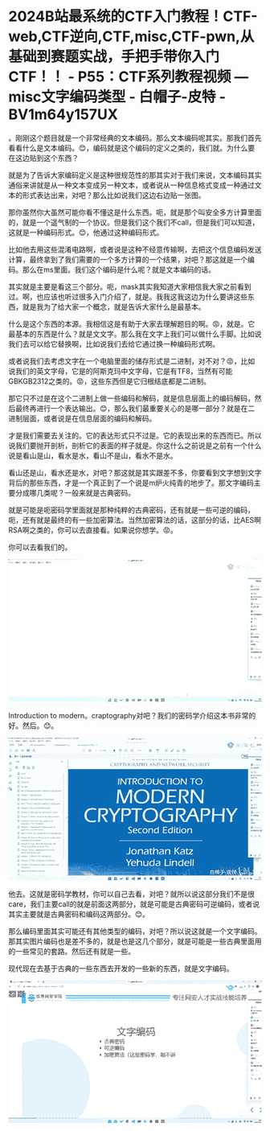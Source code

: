 # 2024B站最系统的CTF入门教程！CTF-web,CTF逆向,CTF,misc,CTF-pwn,从基础到赛题实战，手把手带你入门CTF！！ - P55：CTF系列教程视频 — misc文字编码类型 - 白帽子-皮特 - BV1m64y157UX

。刚刚这个题目就是一个非常经典的文本编码。那么文本编码呢其实。那我们首先看看什么是文本编码。😊，编码就是这个编码的定义之类的，我们就。为什么要在这边贴到这个东西？

就是为了告诉大家编码定义是这种很规范性的那其实对于我们来说，文本编码其实通俗来讲就是从一种文本变成另一种文本，或者说从一种信息格式变成一种通过文本的形式表达出来，对吧？那么比如说我们这边右边贴一张图。

那你虽然你大虽然可能你看不懂这是什么东西。呃，就是那个叫安全多方计算里面的，就是一个遥气制的一个协议。但是我们这个我们不call，但是我们可以知道，这就是一种编码形式。😊，他通过这种编码形式。

比如他去用这些混淆电路啊，或者说是这种不经意传输啊，去把这个信息编码发送计算，最终拿到了我们需要的一个多方计算的一个结果，对吧？那这就是一个编码。那么在ms里面。我们这个编码是什么呢？就是文本编码的话。

其实就是主要是看这三个部分。呃，mask其实我知道大家相信我大家之前看到过。啊，也应该也听过很多入门介绍了，就是。我我这我这边为什么要讲这些东西，就是我为了给大家一个概念，就是告诉大家什么是最基本。

什么是这个东西的本源。我相信这是有助于大家去理解题目的啊。😡，就是。它最基本的东西是什么？就是文文字。那么我在文字上我们可以做什么手脚。比如说我们去可以给它替换啊，比如说我们去给它通过换一种编码形式啊。

或者说我们去考虑文字在一个电脑里面的储存形式是二进制，对不对？😡，比如说我们的英文字母，它是的阿斯克玛中文字母，它是有TF8，当然有可能GBKGB2312之类的。😡，这些东西但是它归根结底都是二进制。

那它只不过是在这个二进制上做一些编码和解码，就是信息层面上的编码解码，然后最终再进行一个表达输出。😊，那么我们最重要关心的是哪一部分？就是在二进制层面，或者说是在信息层面的编码和解码。

才是我们需要去关注的。它的表达形式只不过是。它的表现出来的东西而已。所以说我们要抛开剖析，剖析它的表面的样子就是。你这什么之前说是之前有一个什么说是看山是山，看水是水，看山不是山，看水不是水。

看山还是山，看水还是水，对吧？那这就是其实跟差不多，你要看到文字想到文字背后的那些东西，才是一个真正到了一个说是m炉火纯青的地步了。那文字编码主要分成哪几类呢？一般来就是古典密码。

就是可能是呃密码学里面就是那种纯粹的古典密码，还有就是一些可逆的编码，呃，还有就是最终的有一些加密算法。当然加密算法的话，这部分的话，比AES啊RSA啊之类的，你可以去直接看。如果说你想学。😡。

你可以去看我们的。

![](img/06f38d8a2e6d101be4fd01df41077d01_1.png)

Introduction to modern。craptography对吧？我们的密码学介绍这本书非常的好。然后。😊。



![](img/06f38d8a2e6d101be4fd01df41077d01_3.png)

他去。这就是密码学教材，你可以自己去看，对吧？就所以说这部分我们不是很care，我们主要call的就是前面这两部分，就是可能是古典密码可逆编码，或者说其实主要就是古典密码和编码这两部分。😊。

那么编码里面其实可能还有其他类型的编码，对吧？所以说这就是一个文字编码。那其实图片编码也是差不多的，就是也是这几个部分，就是可能是一些古典里面用的一些常见的套路。然后还有就是一些。

现代现在去基于古典的一些东西去开发的一些新的东西，就是文字编码。

![](img/06f38d8a2e6d101be4fd01df41077d01_5.png)
